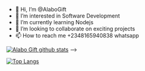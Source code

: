 - 👋 Hi, I’m @AlaboGift
- 👀 I’m interested in Software Development
- 🌱 I’m currently learning Nodejs
- 💞️ I’m looking to collaborate on exciting projects
- 📫 How to reach me +2348165940838  whatsapp

<!---
AlaboGift/AlaboGift is a ✨ special ✨ repository because its `README.md` (this file) appears on your GitHub profile.
You can click the Preview link to take a look at your changes.
--->

[![Alabo Gift github stats](https://github-readme-stats.vercel.app/api?username=alabogift&count_private=true&show_icons=true&theme=radical)](https://github.com/alabogift/github-readme-stats)
-->

[![Top Langs](https://github-readme-stats.vercel.app/api/top-langs/?username=alabogift&count_private=true&show_icons=true&theme=radical&layout=compact)](https://github.com/alabogift/github-readme-stats)
